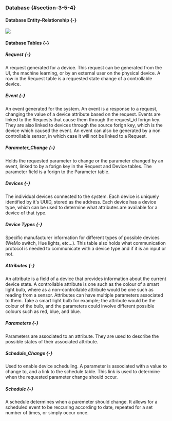 ### Database {#section-3-5-4}

#### Database Entity-Relationship {-}

![](./uml/SystemER.png)

#### Database Tables {-}

##### Request {-}

A request generated for a device. This request can be generated from the UI, the machine learning, 
or by an external user on the physical device. A row in the Request table is a requested state
change of a controllable device.

##### Event {-}

An event generated for the system. An event is a response to a request, changing the value of a 
device attribute based on the request. Events are linked to the Requests that cause them through the
request_id forign key. They are also linked to devices through the source forign key, which is the
device which caused the event. An event can also be generated by a non controllable sensor, in which
case it will not be linked to a Request.

##### Parameter_Change {-}

Holds the requested parameter to change or the parameter changed by an event, linked to by a forign
key in the Request and Device tables. The parameter field is a forign to the Parameter table.

##### Devices {-}

The individual devices connected to the system. Each device is uniquely identified by it's UUID, 
stored as the address. Each device has a device type, which can be used to determine what attributes
are available for a device of that type.

##### Device Types {-}

Specific manufacturer information for different types of possible devices (WeMo switch, Hue lights,
etc...). This table also holds what communication protocol is needed to communicate with a device 
type and if it is an input or not.  

##### Attributes {-}

An attribute is a field of a device that provides information about the current device state. A 
controllable attribute is one such as the colour of a smart light bulb, where as a non-controllable 
attribute would be one such as reading from a sensor. Attributes can have multiple parameters 
associated to them. Take a smart light bulb for example; the attribute would be the colour of the 
bulb, and the parameters could involve different possible colours such as red, blue, and blue.

##### Parameters {-}
Parameters are associated to an attribute. They are used to describe the possible states of 
their associated attribute.

##### Schedule_Change {-}
Used to enable device scheduling. A parameter is associated with a value to change to, and a link to
the schedule table. This link is used to determine when the requested parameter change should occur.

##### Schedule {-}
A schedule determines when a paremeter should change. It allows for a scheduled event to be
reccuring according to date, repeated for a set number of times, or simply occur once. 


